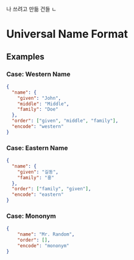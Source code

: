 나 쓰려고 만듦 건들 ㄴ

# Universal Name Format

## Examples

### Case: Western Name

```json
{
  "name": {
    "given": "John",
    "middle": "Middle",
    "family": "Doe"
  },
  "order": ["given", "middle", "family"],
  "encode": "western"
}
```

### Case: Eastern Name

```json
{
  "name": {
    "given": "길동",
    "family": "홍"
  },
  "order": ["family", "given"],
  "encode": "eastern"
}
```

### Case: Mononym

```json
{
    "name": "Mr. Random",
    "order": [],
    "encode": "mononym"
}
```
